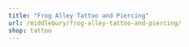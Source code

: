 ```yaml
---
title: "Frog Alley Tattoo and Piercing"
url: /middlebury/frog-alley-tattoo-and-piercing/
shop: tattoo
---
```

